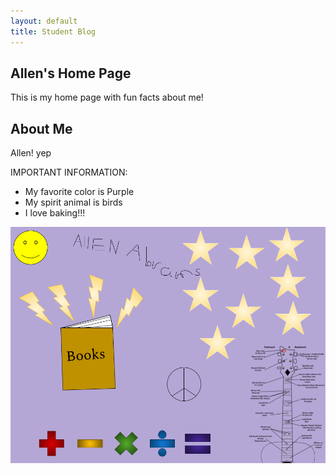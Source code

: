 ```yaml
---
layout: default
title: Student Blog
---
```



## Allen's Home Page  

This is my home page with fun facts about me!

## About Me

Allen! yep 

IMPORTANT INFORMATION:
- My favorite color is Purple 
- My spirit animal is birds
- I love baking!!!

![Collage about me](images/My_Drawing.png "Allen Collage")
